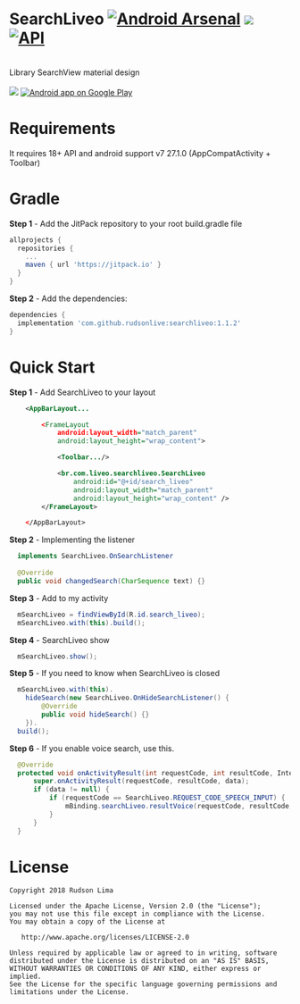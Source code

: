 # SearchLiveo [![Android Arsenal](https://img.shields.io/badge/Android%20Arsenal-SearchLiveo-blue.svg?style=flat)](https://android-arsenal.com/details/1/6841)&nbsp;[![](https://jitpack.io/v/rudsonlive/searchliveo.svg)](https://jitpack.io/#rudsonlive/searchliveo)&nbsp;[![API](https://img.shields.io/badge/API-18%2B-brightgreen.svg?style=flat)](https://android-arsenal.com/api?level=18)

<br>
Library SearchView material design
<br>
<br>
<img src="https://github.com/rudsonlive/SearchView-MaterialDesign/blob/master/Screenshot/SearchLiveo.png">
<a href="https://play.google.com/store/apps/details?id=br.com.liveo.searchview_materialdesign" target="_blank">
  <img alt="Android app on Google Play"
       src="https://developer.android.com/images/brand/en_app_rgb_wo_45.png" />
</a>
<br>

# Requirements
It requires 18+ API and android support v7 27.1.0 (AppCompatActivity + Toolbar)

# Gradle
<b>Step 1</b> - Add the JitPack repository to your root build.gradle file
```gradle
allprojects {
  repositories {
    ...
    maven { url 'https://jitpack.io' }
  }
}
```
<b>Step 2</b> - Add the dependencies:

```gradle
dependencies {
  implementation 'com.github.rudsonlive:searchliveo:1.1.2'
}
```

# Quick Start

<b>Step 1</b> - Add SearchLiveo to your layout
```xml
    <AppBarLayout...

        <FrameLayout
            android:layout_width="match_parent"
            android:layout_height="wrap_content">

            <Toolbar.../>

            <br.com.liveo.searchliveo.SearchLiveo
                android:id="@+id/search_liveo"
                android:layout_width="match_parent"
                android:layout_height="wrap_content" />
        </FrameLayout>

    </AppBarLayout>
```
<b>Step 2</b> - Implementing the listener
```java
  implements SearchLiveo.OnSearchListener
  
  @Override
  public void changedSearch(CharSequence text) {}
```
<b>Step 3</b> - Add to my activity
```java
  mSearchLiveo = findViewById(R.id.search_liveo);
  mSearchLiveo.with(this).build();
```
<b>Step 4</b> - SearchLiveo show
```java
  mSearchLiveo.show();  
```
<b>Step 5</b> - If you need to know when SearchLiveo is closed
```java
  mSearchLiveo.with(this).
    hideSearch(new SearchLiveo.OnHideSearchListener() {
        @Override
        public void hideSearch() {}
    }).
  build();
```
<b>Step 6</b> - If you enable voice search, use this.
```java
  @Override
  protected void onActivityResult(int requestCode, int resultCode, Intent data) {
      super.onActivityResult(requestCode, resultCode, data);
      if (data != null) {
          if (requestCode == SearchLiveo.REQUEST_CODE_SPEECH_INPUT) {
              mBinding.searchLiveo.resultVoice(requestCode, resultCode, data);
          }
      }
  }
```
# License
```
Copyright 2018 Rudson Lima

Licensed under the Apache License, Version 2.0 (the "License");
you may not use this file except in compliance with the License.
You may obtain a copy of the License at

   http://www.apache.org/licenses/LICENSE-2.0

Unless required by applicable law or agreed to in writing, software
distributed under the License is distributed on an "AS IS" BASIS,
WITHOUT WARRANTIES OR CONDITIONS OF ANY KIND, either express or implied.
See the License for the specific language governing permissions and
limitations under the License.
```
